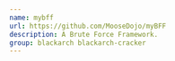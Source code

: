 ```yaml
---
name: mybff
url: https://github.com/MooseDojo/myBFF
description: A Brute Force Framework.
group: blackarch blackarch-cracker
---
```

